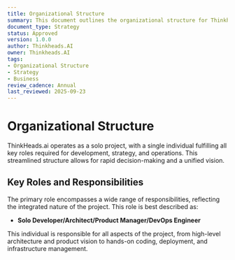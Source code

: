 ```yaml
---
title: Organizational Structure
summary: This document outlines the organizational structure for Thinkheads.AI.
document_type: Strategy
status: Approved
version: 1.0.0
author: Thinkheads.AI
owner: Thinkheads.AI
tags:
- Organizational Structure
- Strategy
- Business
review_cadence: Annual
last_reviewed: 2025-09-23
---
```

# Organizational Structure

ThinkHeads.ai operates as a solo project, with a single individual fulfilling all key roles required for development, strategy, and operations. This streamlined structure allows for rapid decision-making and a unified vision.

## Key Roles and Responsibilities

The primary role encompasses a wide range of responsibilities, reflecting the integrated nature of the project. This role is best described as:

- **Solo Developer/Architect/Product Manager/DevOps Engineer**

This individual is responsible for all aspects of the project, from high-level architecture and product vision to hands-on coding, deployment, and infrastructure management.
